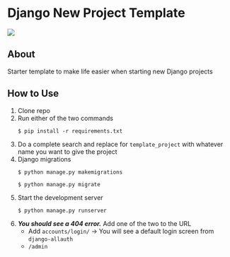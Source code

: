 
# Django New Project Template

[![](https://img.shields.io/badge/license-MIT-blue.svg)](https://opensource.org/licenses/MIT)

## About
Starter template to make life easier when starting new Django projects

## How to Use
1. Clone repo
2. Run either of the two commands
   ```shell
   $ pip install -r requirements.txt
   ```
3. Do a complete search and replace for `template_project` with whatever 
   name you want to give the project
4. Django migrations
   ```shell
   $ python manage.py makemigrations
   ```
   ```shell
   $ python manage.py migrate
   ```
5. Start the development server
    ```shell
    $ python manage.py runserver
    ```
6. ***You should see a 404 error.*** Add one of the two to the URL 
   * Add `accounts/login/` -> You will see a default login screen from 
     `django-allauth`
   * `/admin`

